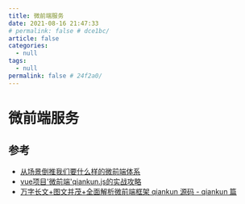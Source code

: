 ```yaml
---
title: 微前端服务
date: 2021-08-16 21:47:33
# permalink: false # dce1bc/
article: false
categories: 
  - null
tags: 
  - null
permalink: false # 24f2a0/
---
```

# 微前端服务



## 参考

- [从场景倒推我们要什么样的微前端体系](https://mp.weixin.qq.com/s/gDyRemiwplViMqaEPAW4Vg)
- [vue项目'微前端'qiankun.js的实战攻略](https://segmentfault.com/a/1190000039783062)
- [万字长文+图文并茂+全面解析微前端框架 qiankun 源码 - qiankun 篇](https://github.com/a1029563229/Blogs/tree/master/Source-Code/qiankun/1.md)
